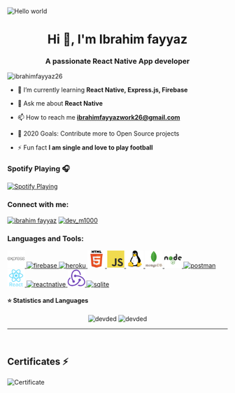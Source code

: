 <img src="https://wallpaperaccess.com/full/1672336.jpg" alt="Hello world" width="100%" align="center" height="470" />

<h1 align="center">Hi 👋, I'm Ibrahim fayyaz</h1>
<h3 align="center">A passionate React Native App developer</h3>

<p align="left"> <img src="https://komarev.com/ghpvc/?username=ibrahimfayyaz26&label=Profile%20views&color=0e75b6&style=flat" alt="ibrahimfayyaz26" /> </p>

- 🌱 I’m currently learning **React Native, Express.js, Firebase**

- 💬 Ask me about **React Native**

- 📫 How to reach me **ibrahimfayyazwork26@gmail.com**

- 🥅 2020 Goals: Contribute more to Open Source projects

- ⚡ Fun fact **I am single and love to play football**

### Spotify Playing 🎧

[<img src="https://now-playing-codestackr.vercel.app/api/spotify-playing" alt="Spotify Playing" width="350" />](https://open.spotify.com/user/swyqyimdc12jajde4vpwd2x1b)

<h3 align="left">Connect with me:</h3>
<p align="left">
<a href="https://linkedin.com/in/ibrahim fayyaz" target="blank"><img align="center" src="https://cdn.jsdelivr.net/npm/simple-icons@3.0.1/icons/linkedin.svg" alt="ibrahim fayyaz" height="30" width="40" /></a>
<a href="https://instagram.com/dev_m1000" target="blank"><img align="center" src="https://cdn.jsdelivr.net/npm/simple-icons@3.0.1/icons/instagram.svg" alt="dev_m1000" height="30" width="40" /></a>
</p>

<h3 align="left">Languages and Tools:</h3>
<p align="left"> <a href="https://expressjs.com" target="_blank"> <img src="https://raw.githubusercontent.com/devicons/devicon/master/icons/express/express-original-wordmark.svg" alt="express" width="40" height="40"/> </a> <a href="https://firebase.google.com/" target="_blank"> <img src="https://www.vectorlogo.zone/logos/firebase/firebase-icon.svg" alt="firebase" width="40" height="40"/> </a> <a href="https://heroku.com" target="_blank"> <img src="https://www.vectorlogo.zone/logos/heroku/heroku-icon.svg" alt="heroku" width="40" height="40"/> </a> <a href="https://www.w3.org/html/" target="_blank"> <img src="https://raw.githubusercontent.com/devicons/devicon/master/icons/html5/html5-original-wordmark.svg" alt="html5" width="40" height="40"/> </a> <a href="https://developer.mozilla.org/en-US/docs/Web/JavaScript" target="_blank"> <img src="https://raw.githubusercontent.com/devicons/devicon/master/icons/javascript/javascript-original.svg" alt="javascript" width="40" height="40"/> </a> <a href="https://www.linux.org/" target="_blank"> <img src="https://raw.githubusercontent.com/devicons/devicon/master/icons/linux/linux-original.svg" alt="linux" width="40" height="40"/> </a> <a href="https://www.mongodb.com/" target="_blank"> <img src="https://raw.githubusercontent.com/devicons/devicon/master/icons/mongodb/mongodb-original-wordmark.svg" alt="mongodb" width="40" height="40"/> </a> <a href="https://nodejs.org" target="_blank"> <img src="https://raw.githubusercontent.com/devicons/devicon/master/icons/nodejs/nodejs-original-wordmark.svg" alt="nodejs" width="40" height="40"/> </a> <a href="https://postman.com" target="_blank"> <img src="https://www.vectorlogo.zone/logos/getpostman/getpostman-icon.svg" alt="postman" width="40" height="40"/> </a> <a href="https://reactjs.org/" target="_blank"> <img src="https://raw.githubusercontent.com/devicons/devicon/master/icons/react/react-original-wordmark.svg" alt="react" width="40" height="40"/> </a> <a href="https://reactnative.dev/" target="_blank"> <img src="https://reactnative.dev/img/header_logo.svg" alt="reactnative" width="40" height="40"/> </a> <a href="https://redux.js.org" target="_blank"> <img src="https://raw.githubusercontent.com/devicons/devicon/master/icons/redux/redux-original.svg" alt="redux" width="40" height="40"/> </a> <a href="https://www.sqlite.org/" target="_blank"> <img src="https://www.vectorlogo.zone/logos/sqlite/sqlite-icon.svg" alt="sqlite" width="40" height="40"/> </a> </p>

 #### ⭐  Statistics and Languages

 <p align="center"> 
    <img src="https://github-readme-stats.vercel.app/api?username=ibrahimfayyaz26&count_private=true&show_icons=true&theme=buefy" alt="devded" width="420"/> 
    <img src="https://github-readme-stats.vercel.app/api/top-langs/?username=devded&hide=jupyter%20notebook,html,css&langs_count=8&layout=compact&theme=buefy" alt="devded" height="165" />
 </p>
 
<hr/>
<br/>

## Certificates ⚡

<img src="https://udemy-certificate.s3.amazonaws.com/image/UC-1ea097b7-f6bd-47bb-964b-38907d83a138.jpg" alt="Certificate" width="350" />

[instagram]: https://instagram.com/dev_m1000/
[linkedin]: https://linkedin.com/in/ibrahim-fayyaz-20585a206/
